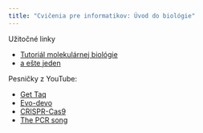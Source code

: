 ```yaml
---
title: "Cvičenia pre informatikov: Úvod do biológie"
---
```


Užitočné linky

- [Tutoriál molekulárnej biológie](https://www.cs.princeton.edu/~mona/IntroMaterials/hunter-bio-for-CS.pdf)
- [a ešte jeden](https://brown-cs181.github.io/quicklinks/bioprimer.pdf)

Pesničky z YouTube:

- [Get Taq](http://www.youtube.com/watch?v=3LcgUzt0rAk)
- [Evo-devo](https://www.youtube.com/watch?v=ydqReeTV_vk)
- [CRISPR-Cas9](https://www.youtube.com/watch?v=k99bMtg4zRk)
- [The PCR song](https://www.youtube.com/watch?v=x5yPkxCLads)
